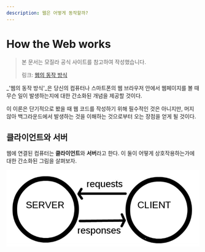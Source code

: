 ```yaml
---
description: 웹은 어떻게 동작할까?
---
```


# How the Web works

> 본 문서는 모질라 공식 사이트를 참고하여 작성했습니다.
>
> 링크: [웹의 동작 방식](https://developer.mozilla.org/ko/docs/Learn/Getting_started_with_the_web/How_the_Web_works)

\_'웹의 동작 방식'\_은 당신의 컴퓨터나 스마트폰의 웹 브라우저 안에서 웹페이지를 볼 때 무슨 일이 발생하는지에 대한 간소화된 개념을 제공할 것이다.

이 이론은 단기적으로 봤을 때 웹 코드를 작성하기 위해 필수적인 것은 아니지만, 머지 않아 백그라운드에서 발생하는 것을 이해하는 것으로부터 오는 장점을 얻게 될 것이다.

## 클라이언트와 서버

웹에 연결된 컴퓨터는 **클라이언트**와 **서버**라고 한다. 이 둘이 어떻게 상호작용하는가에 대한 간소화된 그림을 살펴보자.

![클ㅏㅇ언ㅌ](<.gitbook/assets/image (11) (1).png>)
